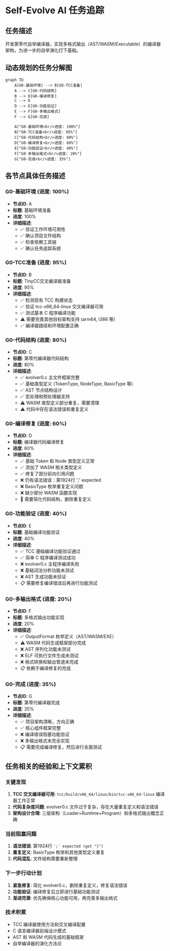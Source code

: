 # Self-Evolve AI 任务追踪

## 任务描述

开发第零代自举编译器，实现多格式输出（AST/WASM/Executable）的编译器架构，为进一步的自举演化打下基础。

## 动态规划的任务分解图

```mermaid
graph TD
    A[G0-基础环境] --> B[G0-TCC准备]
    A --> C[G0-代码结构]
    B --> D[G0-编译修复]
    C --> D
    D --> E[G0-功能验证]
    E --> F[G0-多输出格式]
    F --> G[G0-完成]
    
    A["G0-基础环境<br/>进度: 100%"]
    B["G0-TCC准备<br/>进度: 95%"]
    C["G0-代码结构<br/>进度: 80%"]
    D["G0-编译修复<br/>进度: 60%"]
    E["G0-功能验证<br/>进度: 40%"]
    F["G0-多输出格式<br/>进度: 20%"]
    G["G0-完成<br/>进度: 35%"]
```

## 各节点具体任务描述

### G0-基础环境 (进度: 100%)
- **节点ID**: A
- **标题**: 基础环境准备
- **进度**: 100%
- **详细描述**: 
  - ✅ 验证工作环境可用性
  - ✅ 确认项目文件结构
  - ✅ 检查依赖工具链
  - ✅ 确认任务追踪系统

### G0-TCC准备 (进度: 95%)
- **节点ID**: B  
- **标题**: TinyCC交叉编译器准备
- **进度**: 95%
- **详细描述**:
  - ✅ 检测现有 TCC 构建状态
  - ✅ 验证 tcc-x86_64-linux 交叉编译器可用
  - ✅ 测试基本 C 程序编译功能
  - ⚠️ 需要完善其他目标架构支持 (arm64, i386 等)
  - ✅ 编译器路径和环境配置正确

### G0-代码结构 (进度: 80%)
- **节点ID**: C
- **标题**: 第零代编译器代码结构
- **进度**: 80%  
- **详细描述**:
  - ✅ evolver0.c 主文件框架完整
  - ✅ 基础类型定义 (TokenType, NodeType, BasicType 等)
  - ✅ AST 节点结构设计
  - ✅ 宏处理和预处理器支持
  - ⚠️ WASM 类型定义部分重复，需要清理
  - ⚠️ 代码中存在语法错误和重复定义

### G0-编译修复 (进度: 60%)
- **节点ID**: D
- **标题**: 编译器代码编译修复
- **进度**: 60%
- **详细描述**:
  - ✅ 基础 Token 和 Node 类型定义正常
  - ✅ 添加了 WASM 相关类型定义
  - ✅ 修复了部分前向引用问题
  - ❌ 仍有语法错误：第1924行 ';' expected
  - ❌ BasicType 枚举重复定义问题
  - ❌ 缺少部分 WASM 函数实现
  - 🔄 需要简化代码结构，删除重复定义

### G0-功能验证 (进度: 40%)  
- **节点ID**: E
- **标题**: 基础编译功能验证
- **进度**: 40%
- **详细描述**:
  - ✅ TCC 基础编译功能验证通过
  - ✅ 简单 C 程序编译测试成功
  - ❌ evolver0.c 主程序编译失败
  - ❌ 基础词法分析功能未测试
  - ❌ AST 生成功能未验证
  - 📋 需要修复编译错误后再进行功能测试

### G0-多输出格式 (进度: 20%)
- **节点ID**: F
- **标题**: 多格式输出功能实现
- **进度**: 20%
- **详细描述**:
  - ✅ OutputFormat 枚举定义（AST/WASM/EXE）
  - ⚠️ WASM 代码生成框架部分完成
  - ❌ AST 序列化功能未测试
  - ❌ ELF 可执行文件生成未测试
  - ❌ 格式转换和输出管道未完成
  - 📋 依赖于编译修复的完成

### G0-完成 (进度: 35%)
- **节点ID**: G
- **标题**: 第零代编译器完成
- **进度**: 35%
- **详细描述**:
  - ✅ 项目架构清晰，方向正确
  - ✅ 核心组件框架完整
  - ❌ 编译错误阻塞功能验证
  - ❌ 多输出格式未完全实现
  - 📋 需要完成编译修复，然后进行全面测试

## 任务相关的经验和上下文累积

### 关键发现
1. **TCC 交叉编译器可用**: `tcc/build/x86_64/linux/bin/tcc-x86_64-linux` 编译器工作正常
2. **代码复杂度问题**: evolver0.c 文件过于复杂，存在大量重复定义和语法错误
3. **架构设计合理**: 三层架构（Loader+Runtime+Program）和多格式输出概念正确

### 当前阻塞问题
1. **语法错误**: 第1924行 `';' expected (got "}")` 
2. **重复定义**: BasicType 枚举和其他类型定义重复
3. **代码混乱**: 文件结构需要重新整理

### 下一步行动计划
1. **紧急修复**: 简化 evolver0.c，删除重复定义，修复语法错误
2. **功能验证**: 编译修复后立即进行基础功能测试
3. **渐进完善**: 优先确保核心功能可用，再完善多输出格式

### 技术积累
- TCC 编译器使用方法和交叉编译配置
- C 语言编译器前端设计模式
- AST 和 WASM 代码生成的基础框架
- 自举编译器的演化方法论